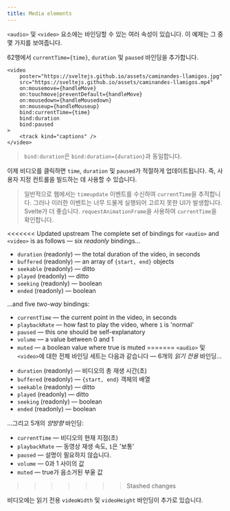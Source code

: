 ```yaml
---
title: Media elements
---
```


`<audio>` 및 `<video>` 요소에는 바인딩할 수 있는 여러 속성이 있습니다. 이 예제는 그 중 몇 가지를 보여줍니다.

62행에서 `currentTime={time}`, `duration` 및 `paused` 바인딩을 추가합니다.

```svelte
<video
	poster="https://sveltejs.github.io/assets/caminandes-llamigos.jpg"
	src="https://sveltejs.github.io/assets/caminandes-llamigos.mp4"
	on:mousemove={handleMove}
	on:touchmove|preventDefault={handleMove}
	on:mousedown={handleMousedown}
	on:mouseup={handleMouseup}
	bind:currentTime={time}
	bind:duration
	bind:paused
>
	<track kind="captions" />
</video>
```

> `bind:duration`은 `bind:duration={duration}`과 동일합니다.

이제 비디오를 클릭하면 `time`, `duration` 및 `paused`가 적절하게 업데이트됩니다. 즉, 사용자 지정 컨트롤을 빌드하는 데 사용할 수 있습니다.

> 일반적으로 웹에서는 `timeupdate` 이벤트를 수신하여 `currentTime`을 추적합니다. 그러나 이러한 이벤트는 너무 드물게 실행되어 고르지 못한 UI가 발생합니다. Svelte가 더 좋습니다. `requestAnimationFrame`을 사용하여 `currentTime`을 확인합니다.

<<<<<<< Updated upstream
The complete set of bindings for `<audio>` and `<video>` is as follows — six _readonly_ bindings...

- `duration` (readonly) — the total duration of the video, in seconds
- `buffered` (readonly) — an array of `{start, end}` objects
- `seekable` (readonly) — ditto
- `played` (readonly) — ditto
- `seeking` (readonly) — boolean
- `ended` (readonly) — boolean

...and five _two-way_ bindings:

- `currentTime` — the current point in the video, in seconds
- `playbackRate` — how fast to play the video, where `1` is 'normal'
- `paused` — this one should be self-explanatory
- `volume` — a value between 0 and 1
- `muted` — a boolean value where true is muted
=======
`<audio>` 및 `<video>`에 대한 전체 바인딩 세트는 다음과 같습니다 — 6개의 *읽기 전용* 바인딩...

* `duration` (readonly) — 비디오의 총 재생 시간(초)
* `buffered` (readonly) — `{start, end}` 객체의 배열
* `seekable` (readonly) — ditto
* `played` (readonly) — ditto
* `seeking` (readonly) — boolean
* `ended` (readonly) — boolean

...그리고 5개의 *양방향* 바인딩:

* `currentTime` — 비디오의 현재 지점(초)
* `playbackRate` — 동영상 재생 속도, `1`은 '보통'
* `paused` — 설명이 필요하지 않습니다.
* `volume` — 0과 1 사이의 값
* `muted` — true가 음소거된 부울 값
>>>>>>> Stashed changes

비디오에는 읽기 전용 `videoWidth` 및 `videoHeight` 바인딩이 추가로 있습니다.
